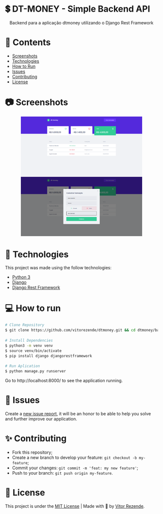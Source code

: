 # 💲 DT-MONEY - Simple Backend API
<p align="center">
  Backend para a aplicação dtmoney utilizando o Django Rest Framework
</p>


# 📌 Contents

* [Screenshots](#camera-screenshot)
* [Technologies](#rocket-technologies)
* [How to Run](#computer-how-to-run)
* [Issues](#bug-issues)
* [Contributing](#sparkles-contributing)
* [License](#page_facing_up-license)

# :camera: Screenshots
<div align="center">
   <img src="../.github/dashboard.png" width="400px">
   <img src="../.github/new-transaction.png" width="400px">
</div>

# :rocket: Technologies
This project was made using the follow technologies:

* [Python 3](https://www.python.org/)
* [Django](https://www.djangoproject.com/)
* [Django Rest Framework](https://www.django-rest-framework.org/)

# :computer: How to run

```bash
# Clone Repository
$ git clone https://github.com/vitorezende/dtmoney.git && cd dtmoney/backend

# Install Dependencies
$ python3 -m venv venv
$ source venv/bin/activate
$ pip install django djangorestframework

# Run Aplication
$ python manage.py runserver
```
Go to http://localhost:8000/ to see the application running.

# :bug: Issues

Create a <a href="https://github.com/vitorezende/dtmoney/issues">new issue report</a>, it will be an honor to be able to help you solve and further improve our application.

# :sparkles: Contributing

- Fork this repository;
- Create a new branch to develop your feature: `git checkout -b my-feature`;
- Commit your changes: `git commit -m 'feat: my new feature'`;
- Push to your branch: `git push origin my-feature`.

# :page_facing_up: License

This project is under the [MIT License](./LICENSE) |
Made with 💖 by [Vitor Rezende](https://www.linkedin.com/in/vitorvrc/).
